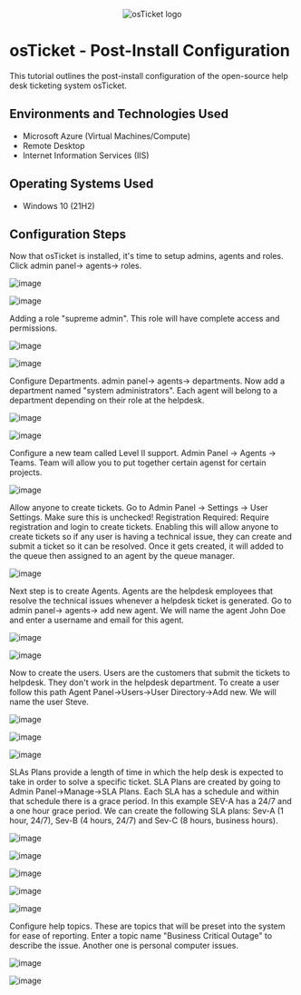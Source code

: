 <p align="center">
<img src="https://i.imgur.com/Clzj7Xs.png" alt="osTicket logo"/>
</p>

<h1>osTicket - Post-Install Configuration</h1>
This tutorial outlines the post-install configuration of the open-source help desk ticketing system osTicket.<br />




<h2>Environments and Technologies Used</h2>

- Microsoft Azure (Virtual Machines/Compute)
- Remote Desktop
- Internet Information Services (IIS)

<h2>Operating Systems Used </h2>

- Windows 10</b> (21H2)


<h2>Configuration Steps</h2>

Now that osTicket is installed, it's time to setup admins, agents and roles. Click admin panel-> agents-> roles. 

![image](https://github.com/AntIT-1/post-install-config/assets/141161539/7a840fb7-fe44-454d-95d8-0ce3e49acd85)

![image](https://github.com/AntIT-1/post-install-config/assets/141161539/e535af9f-c239-4c6d-8143-ab0175ca6268)



Adding a role "supreme admin". This role will have complete access and permissions. 

![image](https://github.com/AntIT-1/post-install-config/assets/141161539/a3316c42-5bf5-4282-b0f0-0acc59cd9c23)

![image](https://github.com/AntIT-1/post-install-config/assets/141161539/35eb5afe-0fff-4f2c-affe-8713ca55a7ea)



Configure Departments. admin panel-> agents-> departments. Now add a department named "system administrators". Each agent will belong to a department depending on their role at the helpdesk. 

![image](https://github.com/AntIT-1/post-install-config/assets/141161539/01ee806b-1b2f-46a9-9c71-675cf76c8147)

![image](https://github.com/AntIT-1/post-install-config/assets/141161539/90a5794a-ecc2-4d60-be4a-a49e52ab65ea)



Configure a new team called Level II support. Admin Panel -> Agents -> Teams. Team will allow you to put together certain agenst for certain projects.

![image](https://github.com/AntIT-1/post-install-config/assets/141161539/c8fca03a-9aac-4b27-993d-516b1e112399)


Allow anyone to create tickets. Go to Admin Panel -> Settings -> User Settings. Make sure this is unchecked! Registration Required: Require registration and login to create tickets. Enabling this will allow anyone to create tickets so if any user is having a technical issue, they can create and submit a ticket so it can be resolved. Once it gets created, it will added to the queue then assigned to an agent by the queue manager. 

![image](https://github.com/AntIT-1/post-install-config/assets/141161539/5e6bbedc-a59b-494d-b17a-a911402bd0b7)


Next step is to create Agents. Agents are the helpdesk employees that resolve the technical issues whenever a helpdesk ticket is generated. Go to admin panel-> agents-> add new agent. We will name the agent John Doe and enter a username and email for this agent. 

![image](https://github.com/AntIT-1/post-install-config/assets/141161539/d21baee7-afff-40e1-9621-c4697fe64327)

![image](https://github.com/AntIT-1/post-install-config/assets/141161539/42f16ec8-c6e1-40e6-95e5-1c263a985b05)



Now to create the users. Users are the customers that submit the tickets to helpdesk. They don't work in the helpdesk department. To create a user follow this path Agent Panel->Users->User Directory->Add new. We will name the user Steve. 

![image](https://github.com/AntIT-1/post-install-config/assets/141161539/e36eea80-0b6d-438d-b7f3-54d62c221334)

![image](https://github.com/AntIT-1/post-install-config/assets/141161539/9ec4da1a-869e-40c8-9c23-0bf9ac645c29)

![image](https://github.com/AntIT-1/post-install-config/assets/141161539/8b095975-6e26-4791-a689-ae171029f016)






SLAs Plans provide a length of time in which the help desk is expected to take in order to solve a specific ticket. SLA Plans are created by going to Admin Panel->Manage->SLA Plans. Each SLA has a schedule and within that schedule there is a grace period. In this example SEV-A has a 24/7 and a one hour grace period. We can create the following SLA plans: Sev-A (1 hour, 24/7), Sev-B (4 hours, 24/7) and Sev-C (8 hours, business hours).


![image](https://github.com/AntIT-1/post-install-config/assets/141161539/03724ad0-ce83-4fee-803c-65b14a174a32)

![image](https://github.com/AntIT-1/post-install-config/assets/141161539/9c487b3c-b559-481e-b13e-ae9ac8e8f644)

![image](https://github.com/AntIT-1/post-install-config/assets/141161539/fc8368b4-e1c4-4b01-a38d-9f516c101d41)

![image](https://github.com/AntIT-1/post-install-config/assets/141161539/58b9c587-6e58-42e9-b3a8-7a859cad73cb)

![image](https://github.com/AntIT-1/post-install-config/assets/141161539/78fad4b3-99d0-43d7-bbb8-4cda7ab4a487)









Configure help topics. These are topics that will be preset into the system for ease of reporting. Enter a topic name "Business Critical Outage" to describe the issue. Another one is personal computer issues. 

![image](https://github.com/AntIT-1/post-install-config/assets/141161539/5a82c0ff-c6bf-48c7-950e-cbdcd1f6a15b)

![image](https://github.com/AntIT-1/post-install-config/assets/141161539/a307b13f-180f-44ee-a2ef-befb1008fe51)







